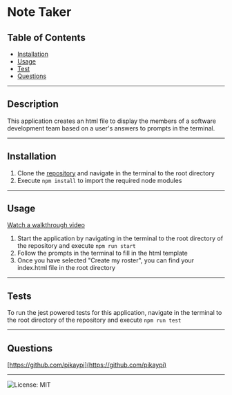 # Note Taker

## Table of Contents

- [Installation](#installation)
- [Usage](#usage)
- [Test](#tests)
- [Questions](#questions)

---
## Description
This application creates an html file to display the members of a software development team based on a user's answers to prompts in the terminal.

---
## Installation
1. Clone the [repository](https://github.com/pikaypi/my-team-display) and navigate in the terminal to the root directory
2. Execute `npm install` to import the required node modules

---
## Usage
[Watch a walkthrough video](https://drive.google.com/file/d/1OjkfbxOkbCv9vrt40RZsvRuu6vZZiWbX/view)

1. Start the application by navigating in the terminal to the root directory of the repository and execute `npm run start`
2. Follow the prompts in the terminal to fill in the html template
3. Once you have selected "Create my roster", you can find your index.html file in the root directory

---
## Tests
To run the jest powered tests for this application, navigate in the terminal to the root directory of the repository and execute `npm run test`

---
## Questions
[https://github.com/pikaypi](https://github.com/pikaypi)

---
![License: MIT](https://img.shields.io/badge/License-MIT-yellow.svg)
